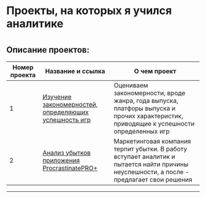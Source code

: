 # Проекты, на которых я учился аналитике
#
## Описание проектов:
| Номер проекта | Название и ссылка | О чем проект                                                     |
|---------------|-------------------|------------------------------------------------------------------|
|1              |[Изучение закономерностей, определяющих успешность игр](https://github.com/ArsenForReasons/projects/blob/main/Project1/Закономерности_игр.ipynb)|Оцениваем закономерности, вроде жанра, года выпуска, платфоры выпуска и прочих характеристик, приводящие к успешности определенных игр|
|2              |[Анализ убытков приложения ProcrastinatePRO+](https://github.com/ArsenForReasons/projects/blob/main/Project2/Business_metrics.ipynb)|Маркетинговая компания терпит убытки. В работу вступает аналитик и пытается найти причины неуспешности, а после - предлагает свои решения|


---
